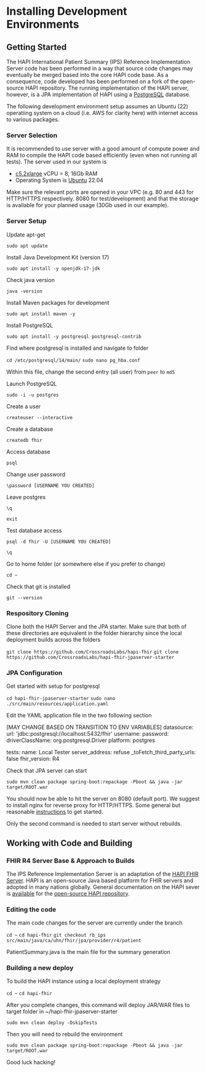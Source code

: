 # Installing Development Environments

## Getting Started

The HAPI International Patient Summary (IPS) Reference Implementation Server code has been performed in a way that source code changes may eventually be merged based into the core HAPI code base. As a consequence, code developed has been performed on a fork of the open-source HAPI repository. The running implementation of the HAPI server, however, is a JPA implementation of HAPI using a [PostgreSQL](https://www.postgresql.org/) database. 

The following development environment setup assumes an Ubuntu (22) operatiing system on a cloud (i.e. AWS for clarity here) with internet access to various packages. 

### Server Selection

It is recommended to use server with a good amount of compute power and RAM to compile the HAPI code based efficiently (even when not running all tests). The server used in our system is

- [c5.2xlarge](https://aws.amazon.com/ec2/instance-types/c5/) vCPU = 8, 16Gb RAM
- Operating System is [Ubuntu](https://ubuntu.com/) 22.04

Make sure the relevant ports are opened in your VPC (e.g. 80 and 443 for HTTP/HTTPS respectively. 8080 for test/development) and that the storage is available for your planned usage (30Gb used in our example).  

### Server Setup

Update apt-get

`sudo apt update`

Install Java Development Kit (version 17)

`sudo apt install -y openjdk-17-jdk`

Check java version

`java -version`

Install Maven packages for development

`sudo apt install maven -y`

Install PostgreSQL

`sudo apt install -y postgresql postgresql-contrib`

Find where postgresql is installed and navigate to folder

`cd /etc/postgresql/14/main/`
`sudo nano pg_hba.conf`

Within this file, change the second entry (all user) from `peer` to `md5`

Launch PostgreSQL

`sudo -i -u postgres`

Create a user 

`createuser --interactive`

Create a database

`createdb fhir`

Access database

`psql`

Change user password

`\password [USERNAME YOU CREATED]`

Leave postgres

`\q`

`exit`

Test database access

`psql -d fhir -U [USERNAME YOU CREATED]`

`\q`

Go to home folder (or somewhere else if you prefer to change)

`cd ~`

Check that git is installed

`git --version`

### Respository Cloning

Clone both the HAPI Server and the JPA starter. Make sure that both of these directories are equivalent in the folder hierarchy since the local deployment builds across the folders 

`git clone https://github.com/CrossroadsLabs/hapi-fhir`
`git clone https://github.com/CrossroadsLabs/hapi-fhir-jpaserver-starter`

### JPA Configuration

Get started with setup for postgresql 

`cd hapi-fhir-jpaserver-starter`
`sudo nano ./src/main/resources/application.yaml`

Edit the YAML application file in the two following section

[MAY CHANGE BASED ON TRANSITION TO ENV VARIABLES]
datasource:
  url: 'jdbc:postgresql://localhost:5432/fhir'
  username: 
  password: 
  driverClassName: org.postgresql.Driver
  platform: postgres

tests: 
  name: Local Tester
  server_address:
  refuse _toFetch_third_party_urls: false
  fhir_version: R4

Check that JPA server can start

`sudo mvn clean package spring-boot:repackage -Pboot && java -jar target/ROOT.war`

You should now be able to hit the server on 8080 (default port). We suggest to install nginx for reverse proxy for HTTP/HTTPS. Some general but reasonable [instructions](https://www.digitalocean.com/community/tutorials/how-to-configure-nginx-as-a-web-server-and-reverse-proxy-for-apache-on-one-ubuntu-18-04-server) to get started.

Only the second command is needed to start server without rebuilds. 

## Working with Code and Building

### FHIR R4 Server Base & Approach to Builds

The IPS Reference Implementation Server is an adaptation of the [HAPI FHIR Server](https://hapifhir.io/). HAPI is an open-source Java based platform for FHIR servers and adopted in many nations globally. General documentation on the HAPI sever is [available](https://hapifhir.io/hapi-fhir/docs/) for the [open-source HAPI repository](https://github.com/hapifhir/hapi-fhir).


### Editing the code

The main code changes for the server are currently under the branch  

`cd ~`
`cd hapi-fhir` 
`git checkout rb_ips`
`src/main/java/ca/uhn/fhir/jpa/provider/r4/patient`

PatientSummary.java is the main file for the summary generation

### Building a new deploy

To build the HAPI instance using a local deployment strategy

`cd ~`
`cd hapi-fhir` 

After you complete changes, this command will deploy JAR/WAR files to target folder in ~/hapi-fhir-jpaserver-starter

`sudo mvn clean deploy -DskipTests`

Then you will need to rebuild the environment

`sudo mvn clean package spring-boot:repackage -Pboot && java -jar target/ROOT.war`

Good luck hacking! 
